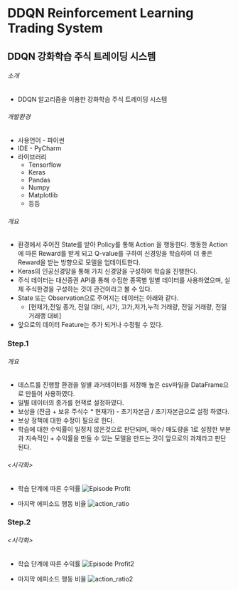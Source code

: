 # DDQN Reinforcement Learning Trading System

## DDQN 강화학습 주식 트레이딩 시스템

###### 소개 

- DDQN 알고리즘을 이용한 강화학습 주식 트레이딩 시스템

###### 개발환경

- 사용언어 - 파이썬
- IDE - PyCharm
- 라이브러리
  - Tensorflow
  - Keras
  - Pandas
  - Numpy
  - Matplotlib 
  - 등등



###### 개요

- 환경에서 주어진 State를 받아 Policy를 통해 Action 을 행동한다. 행동한 Action에 따른 Reward를 받게 되고 Q-value를 구하여 신경망을 학습하여 더 좋은 Reward을 받는 방향으로 모델을 업데이트한다.
- Keras의 인공신경망을 통해 가치 신경망을 구성하여 학습을 진행한다.
- 주식 데이터는 대신증권 API를 통해 수집한 종목별 일별 데이터를 사용하였으며, 실제 주식한경을 구성하는 것이 관건이라고 볼 수 있다.
- State 또는 Observation으로 주어지는 데이터는 아래와 같다.
  - [현재가,전일 종가, 전일 대비, 시가, 고가,저가,누적 거래량, 전일 거래량, 전일 거래랭 대비]
- 앞으로의 데이터 Feature는 추가 되거나 수정될 수 있다.



### Step.1

###### 개요

- 데스트를 진행할 환경을 일별 과거데이터를 저장해 높은 csv파일을 DataFrame으로 만들어 사용하였다.
- 일별 데이터의 종가를 현잭로 설정하였다.
- 보상을 (잔금 + 보유 주식수 * 현재가) - 초기자본금 / 초기자본금으로 설정 하였다.
- 보상 정책에 대한 수정이 필요로 한다.
- 학습에 대한 수익률이 일정치 않은것으로 판단되며, 매수/ 매도량을 1로 설정한 부분과 지속적인 + 수익률을 만들 수 있는 모델을 만드는 것이 앞으로의 과제라고 판단된다.

###### <시각화>
- 학습 단계에 따른 수익률
![Episode Profit](https://user-images.githubusercontent.com/69662531/97879326-34383a00-1d63-11eb-8e82-c766a8d59baa.png)

- 마지막 에피소드 행동 비율
![action_ratio](https://user-images.githubusercontent.com/69662531/97880985-2d122b80-1d65-11eb-85e7-de43d4c08c57.png)


### Step.2

###### <시각화>
- 학습 단계에 따른 수익률
![Episode Profit2](https://user-images.githubusercontent.com/69662531/97988941-221cd100-1e21-11eb-982a-36d8da2b919e.png)

- 마지막 에피소드 행동 비율
![action_ratio2](https://user-images.githubusercontent.com/69662531/97988945-234dfe00-1e21-11eb-9e9b-974162b275bc.png)

